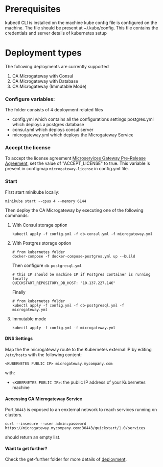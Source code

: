 # Prerequisites
kubectl CLI is installed on the machine 
kube config file is configured on the machine. The file should be present at ~/.kube/config. This file contains the credentials and server details of kubernetes setup

# Deployment types
The following deployments are currently supported
1. CA Microgateway with Consul
2. CA Microgateway with Database
3. CA Microgateway (Immutable Mode)

### Configure variables:
The folder consists of 4 deployment related files
- config.yml which contains all the configurations settings
 postgres.yml which deploys a postgres database
- consul.yml which deploys consul server
- microgateway.yml which deploys the Microgateway Service


### Accept the license
To accept the license agreement [Microservices Gateway Pre-Release Agreement](https://github-isl-01.ca.com/APIM-Gateway/ca-microgateway/blob/master/LICENSE.md), set the value of "ACCEPT_LICENSE" to true. This variable is present in configmap `microgateway-license` in config.yml file.

### Start
First start minikube locally:
```
minikube start --cpus 4 --memory 6144
```

Then deploy the CA Microgateway by executing one of the following commands:

1. With Consul storage option
    ```
    kubectl apply -f config.yml -f db-consul.yml -f microgateway.yml 
    ```
2.  With Postgres storage option
    ```
    # from kubernetes folder
    docker-compose -f docker-compose-postgres.yml up --build
    ```

    Then configure `db-postgresql.yml` 
    ```
    # this IP should be machine IP if Postgres container is running locally
    QUICKSTART_REPOSITORY_DB_HOST: "10.137.227.146"
    ```
    Finally
    ```
    # from kubernetes folder
    kubectl apply -f config.yml -f db-postgresql.yml -f microgateway.yml
    ```
3. Immutable mode
    ```
    kubectl apply -f config.yml -f microgateway.yml
    ```

#### DNS Settings
Map the the microgateway route to the Kubernetes external IP by editing `/etc/hosts` with the following content:
```
<KUBERNETES PUBLIC IP> microgateway.mycompany.com
```
with:
- `<KUBERNETES PUBLIC IP>`: the public IP address of your Kubernetes machine

#### Accessing CA Microgateway Service
Port `30443` is exposed to an enxternal network to reach services running on clusters. 
```
curl --insecure --user admin:password https://microgateway.mycompany.com:30443/quickstart/1.0/services
```
should return an empty list.

#### Want to get further?
Check the get-further folder for more details of [deployment](https://github-isl-01.ca.com/APIM-Gateway/ca-microgateway/blob/kubernetes-guides-2/get-started/get-further/operations/platforms/kubernetes.md#deploy).